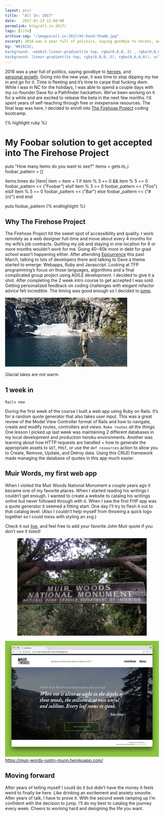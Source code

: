 ```yaml
---
layout: post
title:  "All In: 2017"
date:   2017-01-23 12:00:00
permalink: blog/all-in-2017/
tags: [life]
archive-img: "/images/all-in-2017/mt-hood-thumb.jpg"
excerpt: 2016 was a year full of politics, saying goodbye to heroes, and personal growth. Going into the new year, it was time to stop dipping my toe in and go for it
bg: "#D1913C;
background: -webkit-linear-gradient(to top, rgba(0,0,0,.5) , rgba(0,0,0,0)), url('/images/all-in-2017/mt-hood.jpg') no-repeat center top;
background: linear-gradient(to top, rgba(0,0,0,.5), rgba(0,0,0,0)), url('/images/all-in-2017/mt-hood.jpg') no-repeat center top; background-size: cover;"
---
```


2016 was a year full of politics, saying goodbye to [heroes](https://youtu.be/6SFNW5F8K9Y?t=3m20s), and [personal&nbsp;growth](http://justinmunn.co/blog/2016-year-in-review). Going into the new year, it was time to stop dipping my toe in and go for it.  Time is fleeting and it’s time to carpe that fucking diem. While I was in NC for the holidays, I was able to spend a couple days with my co-founder Dave for a Pathfinder hackathon. We’ve been working on it for a while and are excited to release the beta in the next few months. I&rsquo;d spent years of self-teaching through free or inexpensive resources. The final leap was here, I decided to enroll into [The Firehose Project](http://www.thefirehoseproject.com/) coding bootcamp.


{% highlight ruby %}
# My Foobar solution to get accepted into The Firehose Project
puts "How many items do you want to see?"
items = gets.to_i
foobar_pattern = []

items.times do |item|
  item = item + 1
  if item % 3 == 0 && item % 5 == 0
    foobar_pattern << ("Foobar")
  elsif item % 3 == 0
    foobar_pattern << ("Foo")
  elsif item % 5 == 0
    foobar_pattern << ("Bar")
  else
    foobar_pattern << ("#{n}")
  end
end

puts foobar_pattern
{% endhighlight %}

## Why The Firehose Project

The Firehose Project hit the sweet spot of accessibility and quality. I work remotely as a web designer full-time and move about every 4 months for my wife’s job contracts. Quitting my job and staying in one location for 6 or more months wouldn’t work for me. Going $40-$60k more in debt for grad school wasn&rsquo;t happening either.  After attending [Epicurrence](blog/epicurrenc) this past March, talking to lots of developers there and talking to Dave a theme started to emerge: Webapps, Ruby and Javascript. Looking at TFP programming&rsquo;s focus on those languages, algorithms and a final complicated group project using AGILE development. I decided to give it a shot. After completing the 2 week intro course to get accepted I was sold. Getting personalized feedback on coding challenges with elegant refactor advice felt incredible. The timing was good enough so I decided to [jump](https://medium.com/@elleluna/the-crossroads-of-should-and-must-90c75eb7c5b0).

![Jumping](/images/all-in-2017/jumping-loop2.gif)
<figcaption>Glacial lakes are not warm.</figcaption>

## 1 week in

`Rails new`

During the first week of the course I built a web app using Ruby on Rails. It&rsquo;s for a random quote generator that also takes user input. This was a great review of the Model View Controller format of Rails and how to navigate, create and modify routes, controllers and views. `Rake routes` *all the things.* One lesson I picked up last week was maintaining 2 different databases in my local development and production heroku environments. Another was learning about how HTTP requests are handled + how to generate the appropriate assets to `GET`, `POST`, or use the `def resources` action to allow you to Create, Remove, Update, and Detroy data. Using this CRUD framework made managing the database of quotes in this app much easier.

## Muir Words, my first web app

When I visited the Muir Woods National Monument a couple years ago it became one of my favorite places. When I started reading his writings I couldn’t get enough. I wanted to create a website to catalog his writings online but never followed through with it. When I saw the first FHP app was a quote generator it seemed a fitting start. One day I’ll try to flesh it out to that catalog level. (Also I couldn’t help myself from throwing a quick logo together so I could mess with styling an svg.)

Check it out [live](https://muir-words-justin-munn.herokuapp.com/), and feel free to add your favorite John Muir quote if you don’t see it listed!

<div class="row">
    <figure class="half">
        <img src="/images/all-in-2017/muir-woods.jpg" alt="Muir Woods" />
    </figure>
    <div class="half">
        <a href="https://muir-words-justin-munn.herokuapp.com/"><img src="/images/all-in-2017/muir-words.jpg" alt="Muir Words Quote Generator" /></a>
        <figcaption><a href="https://muir-words-justin-munn.herokuapp.com/">https://muir-words-justin-munn.herokuapp.com/</a></figcaption>
    </div>
</div>

## Moving forward

After years of telling myself I could do it but didn’t have the money it feels weird to finally be here. Like drinking an excitement and anxiety smootie. After years of talk, I have to prove it. With the second week ramping up I&rsquo;m confident with the decision to jump. I’ll do my best to catalog the journey every week. Cheers to working hard and designing the life you want.



